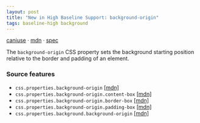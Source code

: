```yaml
---
layout: post
title: "New in High Baseline Support: background-origin"
tags: baseline-high background
---
```


[caniuse](https://caniuse.com/?search=background-origin) · [mdn](https://developer.mozilla.org/en-US/search?q=background-origin) · [spec](https://drafts.csswg.org/css-backgrounds-3/#background-origin)

The `background-origin` CSS property sets the background starting position relative to the border and padding of an element.

### Source features

- ``css.properties.background-origin`` [[mdn]](https://developer.mozilla.org/en-US/search?q=css.properties.background-origin)
- ``css.properties.background-origin.content-box`` [[mdn]](https://developer.mozilla.org/en-US/search?q=css.properties.background-origin.content-box)
- ``css.properties.background-origin.border-box`` [[mdn]](https://developer.mozilla.org/en-US/search?q=css.properties.background-origin.border-box)
- ``css.properties.background-origin.padding-box`` [[mdn]](https://developer.mozilla.org/en-US/search?q=css.properties.background-origin.padding-box)
- ``css.properties.background.background-origin`` [[mdn]](https://developer.mozilla.org/en-US/search?q=css.properties.background.background-origin)
